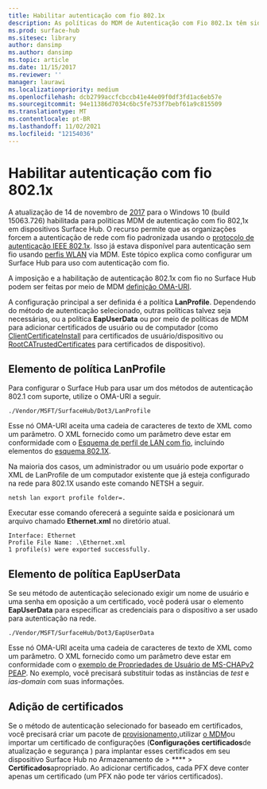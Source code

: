 ```yaml
---
title: Habilitar autenticação com fio 802.1x
description: As políticas do MDM de Autenticação com Fio 802.1x têm sido habilitadas em dispositivos Surface Hub.
ms.prod: surface-hub
ms.sitesec: library
author: dansimp
ms.author: dansimp
ms.topic: article
ms.date: 11/15/2017
ms.reviewer: ''
manager: laurawi
ms.localizationpriority: medium
ms.openlocfilehash: dcb2799accfcbccb41e44e09f0df3fd1ac6eb57e
ms.sourcegitcommit: 94e11386d7034c6bc5fe753f7bebf61a9c815509
ms.translationtype: MT
ms.contentlocale: pt-BR
ms.lasthandoff: 11/02/2021
ms.locfileid: "12154036"
---
```

# <a name="enable-8021x-wired-authentication"></a>Habilitar autenticação com fio 802.1x

A atualização de 14 de novembro de [2017](https://support.microsoft.com/help/4048954/windows-10-update-kb4048954) para o Windows 10 (build 15063.726) habilitada para políticas MDM de autenticação com fio 802,1x em dispositivos Surface Hub. O recurso permite que as organizações forcem a autenticação de rede com fio padronizada usando o [protocolo de autenticação IEEE 802.1x](http://www.ieee802.org/1/pages/802.1x-2010.html). Isso já estava disponível para autenticação sem fio usando [perfis WLAN](/mem/intune/configuration/wi-fi-settings-import-windows-8-1) via MDM. Este tópico explica como configurar um Surface Hub para uso com autenticação com fio. 

A imposição e a habilitação de autenticação 802.1x com fio no Surface Hub podem ser feitas por meio de MDM [definição OMA-URI](/mem/intune/configuration/custom-settings-windows-10). 

A configuração principal a ser definida é a política **LanProfile**. Dependendo do método de autenticação selecionado, outras políticas talvez seja necessárias, ou a política **EapUserData** ou por meio de políticas de MDM para adicionar certificados de usuário ou de computador (como [ClientCertificateInstall](/windows/client-management/mdm/clientcertificateinstall-csp) para certificados de usuário/dispositivo ou [RootCATrustedCertificates](/windows/client-management/mdm/rootcacertificates-csp) para certificados de dispositivo). 

## <a name="lanprofile-policy-element"></a>Elemento de política LanProfile

Para configurar o Surface Hub para usar um dos métodos de autenticação 802.1 com suporte, utilize o OMA-URI a seguir. 

```
./Vendor/MSFT/SurfaceHub/Dot3/LanProfile
```

Esse nó OMA-URI aceita uma cadeia de caracteres de texto de XML como um parâmetro. O XML fornecido como um parâmetro deve estar em conformidade com o [Esquema de perfil de LAN com fio](/openspecs/windows_protocols/ms-gpwl/c88a926a-087b-405f-9a76-effaf7277bf3), incluindo elementos do [esquema 802.1X](/openspecs/windows_protocols/ms-gpwl/71f2eda6-d018-4ba3-ad37-32c98b926ebb). 

Na maioria dos casos, um administrador ou um usuário pode exportar o XML de LanProfile de um computador existente que já esteja configurado na rede para 802.1X usando este comando NETSH a seguir. 

```
netsh lan export profile folder=.
```

Executar esse comando oferecerá a seguinte saída e posicionará um arquivo chamado **Ethernet.xml** no diretório atual. 

```
Interface: Ethernet
Profile File Name: .\Ethernet.xml
1 profile(s) were exported successfully.
```

## <a name="eapuserdata-policy-element"></a>Elemento de política EapUserData

Se seu método de autenticação selecionado exigir um nome de usuário e uma senha em oposição a um certificado, você poderá usar o elemento **EapUserData** para especificar as credenciais para o dispositivo a ser usado para autenticação na rede. 

```
./Vendor/MSFT/SurfaceHub/Dot3/EapUserData 
```

Esse nó OMA-URI aceita uma cadeia de caracteres de texto de XML como um parâmetro. O XML fornecido como um parâmetro deve estar em conformidade com o [exemplo de Propriedades de Usuário de MS-CHAPv2 PEAP](/windows/win32/eaphost/peap-ms-chapv2-user-properties). No exemplo, você precisará substituir todas as instâncias de *test* e *ias-domain* com suas informações.



## <a name="adding-certificates"></a>Adição de certificados

Se o método de autenticação selecionado for baseado em certificados, você precisará criar um pacote de [provisionamento,](provisioning-packages-for-surface-hub.md)utilizar [o MDM](/windows/client-management/mdm/clientcertificateinstall-csp)ou importar um certificado de configurações (**Configurações certificados**de atualização e segurança ) para implantar esses certificados em seu dispositivo Surface Hub no Armazenamento de  >  ****  >  **Certificados**apropriado. Ao adicionar certificados, cada PFX deve conter apenas um certificado (um PFX não pode ter vários certificados).

